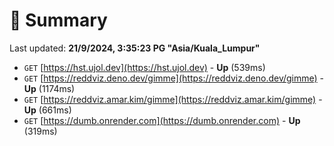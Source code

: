 # 📖 Summary
Last updated: **21/9/2024, 3:35:23 PG "Asia/Kuala_Lumpur"**

- `GET` [https://hst.ujol.dev](https://hst.ujol.dev) - **Up** (539ms)
- `GET` [https://reddviz.deno.dev/gimme](https://reddviz.deno.dev/gimme) - **Up** (1174ms)
- `GET` [https://reddviz.amar.kim/gimme](https://reddviz.amar.kim/gimme) - **Up** (661ms)
- `GET` [https://dumb.onrender.com](https://dumb.onrender.com) - **Up** (319ms)
